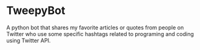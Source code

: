 # TweepyBot
A python bot that shares my favorite articles or quotes from people on Twitter who use some specific hashtags related to programing and coding using Twitter API. 
